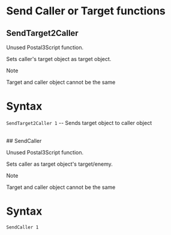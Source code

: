 # Send Caller or Target functions

## SendTarget2Caller
Unused Postal3Script function.

Sets caller's target object as target object.

<div class="admonition note">
<p class="admonition-title">Note</p>
<p>Target and caller object cannot be the same</p>
</div>

<h1>Syntax</h1>
<p><code class="language-js">SendTarget2Caller 1</code> -- Sends target object to caller object</p>

<br>
## SendCaller
<p>Unused Postal3Script function.
<p>Sets caller as target object's target/enemy.

<div class="admonition note">
<p class="admonition-title">Note</p>
<p>Target and caller object cannot be the same</p>
</div>

<h1>Syntax</h1>
<p><code class="language-js">SendCaller 1</code>